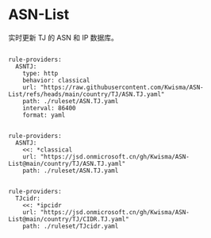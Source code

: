 
# ASN-List

实时更新 TJ 的 ASN 和 IP 数据库。

<pre><code class="language-javascript">
rule-providers:
  ASNTJ:
    type: http
    behavior: classical
    url: "https://raw.githubusercontent.com/Kwisma/ASN-List/refs/heads/main/country/TJ/ASN.TJ.yaml"
    path: ./ruleset/ASN.TJ.yaml
    interval: 86400
    format: yaml
</code></pre>

<pre><code class="language-javascript">
rule-providers:
  ASNTJ:
    <<: *classical
    url: "https://jsd.onmicrosoft.cn/gh/Kwisma/ASN-List@main/country/TJ/ASN.TJ.yaml"
    path: ./ruleset/ASN.TJ.yaml
</code></pre>

<pre><code class="language-javascript">
rule-providers:
  TJcidr:
    <<: *ipcidr
    url: "https://jsd.onmicrosoft.cn/gh/Kwisma/ASN-List@main/country/TJ/CIDR.TJ.yaml"
    path: ./ruleset/TJcidr.yaml
</code></pre>